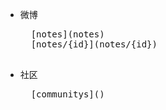 [base]: https://github.com/jinwanlin/wisdom-api/blob/master/

* 微博
	<pre>
	[notes](notes)  
	[notes/{id}](notes/{id})  
	</pre>
* 社区  
	<pre>
	[communitys]()  
	
	</pre>
